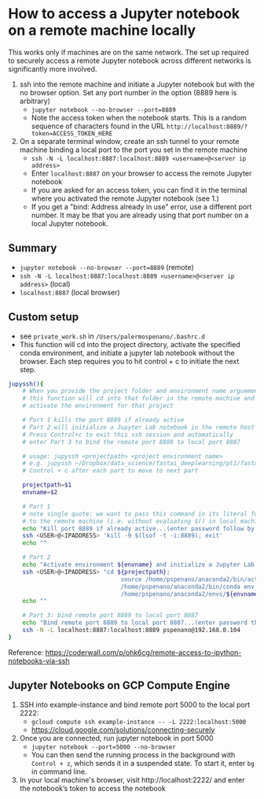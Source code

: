 # How to access a Jupyter notebook on a remote machine locally

This works only if machines are on the same network. The set up required to securely access a remote Jupyter notebook across different networks is significantly more involved.

1. ssh into the remote machine and initiate a Jupyter notebook but with the no browser option. Set any port number in the option (8889 here is arbitrary)
    - `jupyter notebook --no-browser --port=8889`
    - Note the access token when the notebook starts. This is a random sequence of characters found in the URL `http://localhost:8889/?token=ACCESS_TOKEN_HERE`
2. On a separate terminal window, create an ssh tunnel to your remote machine binding a local port to the port you set in the remote machine
    - `ssh -N -L localhost:8887:localhost:8889 <username>@<server ip address>`
    - Enter `localhost:8887` on your browser to access the remote Jupyter notebook
    - If you are asked for an access token, you can find it in the terminal where you activated the remote Jupyter notebook (see 1.)
    - If you get a "bind: Address already in use" error, use a different port number. It may be that you are already using that port number on a local Jupyter notebook.

## Summary
- `jupyter notebook --no-browser --port=8889` (remote)
- `ssh -N -L localhost:8887:localhost:8889 <username>@<server ip address>` (local)
- `localhost:8887` (local browser)

## Custom setup
- see `private_work.sh` in `/Users/palermospenano/.bashrc.d`
- This function will cd into the project directory, activate the specified conda environment, and initiate a jupyter lab notebook without the browser. Each step requires you to hit control + c to initiate the next step.

```bash
jupyssh(){
    # When you provide the project folder and environment name arguements
    # this function will cd into that folder in the remote machine and
    # activate the environment for that project

    # Part 1 kills the port 8889 if already active
    # Part 2 will initialize a Jupyter Lab notebook in the remote host
    # Press Control+c to exit this ssh session and automatically
    # enter Part 3 to bind the remote port 8889 to local port 8887

    # usage: jupyssh <projectpath> <project environment name>
    # e.g. jupyssh ~/Dropbox/data_science/fastai_deeplearning/pt1/fastai fastai
    # Control + c after each part to move to next part

    projectpath=$1
    envname=$2

    # Part 1
    # note single quote: we want to pass this command in its literal form
    # to the remote machine (i.e. without evaluating $() in local machine)
    echo "Kill port 8889 if already active...(enter password follow by Control + C to move to next part)"
    ssh <USER>@<IPADDRESS> 'kill -9 $(lsof -t -i:8889); exit'
    echo ""

    # Part 2
    echo "Activate environment ${envname} and initialize a Jupyter Lab session...(enter password follow by Control + C to move to next part)"
    ssh <USER>@<IPADDRESS> "cd ${projectpath};
                                source /home/pspenano/anaconda2/bin/activate ${envname};
                                /home/pspenano/anaconda2/bin/conda env list;
                                /home/pspenano/anaconda2/envs/${envname}/bin/jupyter lab --no-browser --port=8889; exit"
    echo ""

    # Part 3: bind remote port 8889 to local port 8887
    echo "Bind remote port 8889 to local port 8887...(enter password then open new terminal window and execute jupybrowser)"
    ssh -N -L localhost:8887:localhost:8889 pspenano@192.168.0.104
}
```

Reference: https://coderwall.com/p/ohk6cg/remote-access-to-ipython-notebooks-via-ssh

## Jupyter Notebooks on GCP Compute Engine
1. SSH into example-instance and bind remote port 5000 to the local port 2222:
    * `gcloud compute ssh example-instance -- -L 2222:localhost:5000`
    * https://cloud.google.com/solutions/connecting-securely
2. Once you are connected, run jupyter notebook in port 5000
    * `jupyter notebook --port=5000 --no-browser`
    * You can then send the running process in the background with `Control + z`, which sends it in a suspended state. To start it, enter `bg` in command line.
3. In your local machine's browser, visit http://localhost:2222/ and enter the notebook’s token to access the notebook

